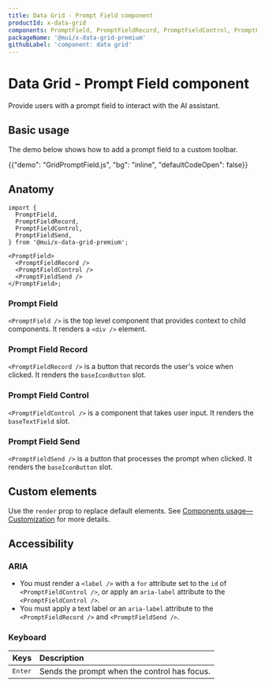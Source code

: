 ```yaml
---
title: Data Grid - Prompt Field component
productId: x-data-grid
components: PromptField, PromptFieldRecord, PromptFieldControl, PromptFieldSend
packageName: '@mui/x-data-grid-premium'
githubLabel: 'component: data grid'
---
```


# Data Grid - Prompt Field component [<span class="plan-premium"></span>](/x/introduction/licensing/#premium-plan 'Premium plan')

<p class="description">Provide users with a prompt field to interact with the AI assistant.</p>

## Basic usage

The demo below shows how to add a prompt field to a custom toolbar.

{{"demo": "GridPromptField.js", "bg": "inline", "defaultCodeOpen": false}}

## Anatomy

```tsx
import {
  PromptField,
  PromptFieldRecord,
  PromptFieldControl,
  PromptFieldSend,
} from '@mui/x-data-grid-premium';

<PromptField>
  <PromptFieldRecord />
  <PromptFieldControl />
  <PromptFieldSend />
</PromptField>;
```

### Prompt Field

`<PromptField />` is the top level component that provides context to child components.
It renders a `<div />` element.

### Prompt Field Record

`<PromptFieldRecord />` is a button that records the user's voice when clicked.
It renders the `baseIconButton` slot.

### Prompt Field Control

`<PromptFieldControl />` is a component that takes user input.
It renders the `baseTextField` slot.

### Prompt Field Send

`<PromptFieldSend />` is a button that processes the prompt when clicked.
It renders the `baseIconButton` slot.

## Custom elements

Use the `render` prop to replace default elements.
See [Components usage—Customization](/x/react-data-grid/components/usage/#customization) for more details.

## Accessibility

### ARIA

- You must render a `<label />` with a `for` attribute set to the `id` of `<PromptFieldControl />`, or apply an `aria-label` attribute to the `<PromptFieldControl />`.
- You must apply a text label or an `aria-label` attribute to the `<PromptFieldRecord />` and `<PromptFieldSend />`.

### Keyboard

|                         Keys | Description                                  |
| ---------------------------: | :------------------------------------------- |
| <kbd class="key">Enter</kbd> | Sends the prompt when the control has focus. |

